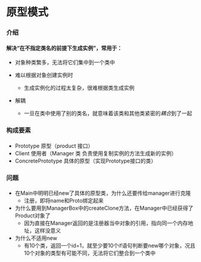 # 原型模式

### 介绍

#### 解决“在不指定类名的前提下生成实例”，常用于：

- 对象种类繁多，无法将它们集中到一个类中
- 难以根据对象创建实例时
    * 生成实例化的过程太复杂，很难根据类生成实例

- 解耦
    * 一旦在类中使用了别的类名，就意味着该类和其他类紧密的*耦合*到了一起

### 构成要素

####   

- Prototype 原型（product 接口）
- Client 使用者（Manager 类 负责使用复制实例的方法生成新的实例）
- ConcretePrototype 具体的原型（实现Prototype接口的类）

### 问题

####   

- 在Main中明明已经new了具体的原型类，为什么还要传给manager进行克隆
  * 注册，即将name和Proto绑定起来
- 为什么要用到ManagerBox中的createClone方法，在Manager中已经获得了Product对象了
  * 因为直接在Manager返回的是注册器当中对象的引用，指向同一个内存地址，这样没意义
- 为什么不适用new
  * 有10个类，返回一个id=1，就至少要10个if语句判断要new哪个对象，况且10个对象的类型有可能不同，无法将它们整合到一个类中
